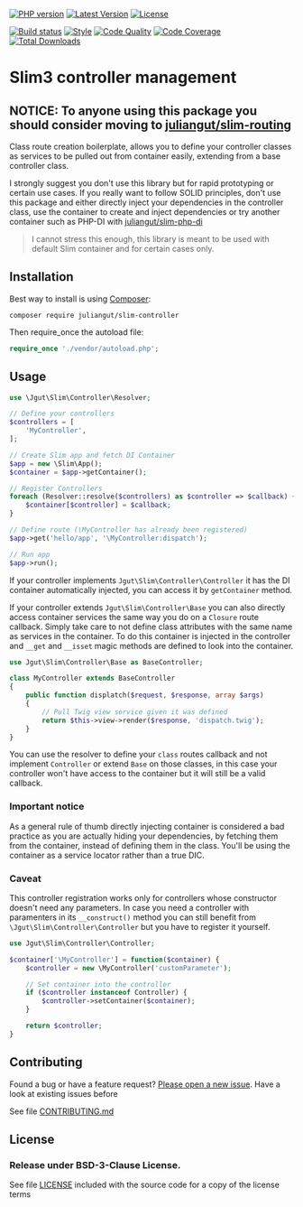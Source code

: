 [![PHP version](https://img.shields.io/badge/PHP-%3E%3D5.5-8892BF.svg?style=flat-square)](http://php.net)
[![Latest Version](https://img.shields.io/packagist/vpre/juliangut/slim-controller.svg?style=flat-square)](https://packagist.org/packages/juliangut/slim-controller)
[![License](https://img.shields.io/github/license/juliangut/slim-controller.svg?style=flat-square)](https://github.com/juliangut/slim-controller/blob/master/LICENSE)

[![Build status](https://img.shields.io/travis/juliangut/slim-controller.svg?style=flat-square)](https://travis-ci.org/juliangut/slim-controller)
[![Style](https://styleci.io/repos/32090382/shield)](https://styleci.io/repos/32090382)
[![Code Quality](https://img.shields.io/scrutinizer/g/juliangut/slim-controller.svg?style=flat-square)](https://scrutinizer-ci.com/g/juliangut/slim-controller)
[![Code Coverage](https://img.shields.io/coveralls/juliangut/slim-controller.svg?style=flat-square)](https://coveralls.io/github/juliangut/slim-controller)
[![Total Downloads](https://img.shields.io/packagist/dt/juliangut/slim-controller.svg?style=flat-square)](https://packagist.org/packages/juliangut/slim-controller)

# Slim3 controller management

## NOTICE: To anyone using this package you should consider moving to [juliangut/slim-routing](https://github.com/juliangut/slim-routing)

Class route creation boilerplate, allows you to define your controller classes as services to be pulled out from container easily, extending from a base controller class.

I strongly suggest you don't use this library but for rapid prototyping or certain use cases. If you really want to follow SOLID principles, don't use this package and either directly inject your dependencies in the controller class, use the container to create and inject dependencies or try another container such as PHP-DI with [juliangut/slim-php-di](https://github.com/juliangut/slim-php-di)

> I cannot stress this enough, this library is meant to be used with default Slim container and for certain cases only.

## Installation

Best way to install is using [Composer](https://getcomposer.org/):

```
composer require juliangut/slim-controller
```

Then require_once the autoload file:

```php
require_once './vendor/autoload.php';
```

## Usage

```php
use \Jgut\Slim\Controller\Resolver;

// Define your controllers
$controllers = [
    'MyController',
];

// Create Slim app and fetch DI Container
$app = new \Slim\App();
$container = $app->getContainer();

// Register Controllers
foreach (Resolver::resolve($controllers) as $controller => $callback) {
    $container[$controller] = $callback;
}

// Define route (\MyController has already been registered)
$app->get('hello/app', '\MyController:dispatch');

// Run app
$app->run();
```

If your controller implements `Jgut\Slim\Controller\Controller` it has the DI container automatically injected, you can access it by `getContainer` method.

If your controller extends `Jgut\Slim\Controller\Base` you can also directly access container services the same way you do on a `Closure` route callback. Simply take care to not define class attributes with the same name as services in the container. To do this container is injected in the controller and `__get` and `__isset` magic methods are defined to look into the container.

```php
use Jgut\Slim\Controller\Base as BaseController;

class MyController extends BaseController
{
    public function displatch($request, $response, array $args)
    {
        // Pull Twig view service given it was defined
        return $this->view->render($response, 'dispatch.twig');
    }
}
```

You can use the resolver to define your `class` routes callback and not implement `Controller` or extend `Base` on those classes, in this case your controller won't have access to the container but it will still be a valid callback.

### Important notice

As a general rule of thumb directly injecting container is considered a bad practice as you are actually hiding your dependencies, by fetching them from the container, instead of defining them in the class. You'll be using the container as a service locator rather than a true DIC.

### Caveat

This controller registration works only for controllers whose constructor doesn't need any parameters. In case you need a controller with paramenters in its `__construct()` method you can still benefit from `\Jgut\Slim\Controller\Controller` but you have to register it yourself.

```php
use Jgut\Slim\Controller\Controller;

$container['\MyController'] = function($container) {
    $controller = new \MyController('customParameter');

    // Set container into the controller
    if ($controller instanceof Controller) {
        $controller->setContainer($container);
    }

    return $controller;
}
```

## Contributing

Found a bug or have a feature request? [Please open a new issue](https://github.com/juliangut/slim-controller/issues). Have a look at existing issues before

See file [CONTRIBUTING.md](https://github.com/juliangut/slim-controller/blob/master/CONTRIBUTING.md)

## License

### Release under BSD-3-Clause License.

See file [LICENSE](https://github.com/juliangut/slim-controller/blob/master/LICENSE) included with the source code for a copy of the license terms
